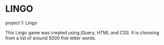 # LINGO
project 1: Lingo

This Lingo game was created using jQuery, HTML and CSS.
It is choosing from a list of around 5000 five letter words. 
